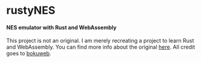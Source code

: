 # rustyNES
#### NES emulator with Rust and WebAssembly
This project is not an original. I am merely recreating a project to learn Rust and WebAssembly. You can find more info about the original [here](https://medium.com/@bokuweb17/writing-an-nes-emulator-with-rust-and-webassembly-d64de101c49d). All credit goes to [bokuweb](https://github.com/bokuweb?source=user_profile----------------------------).
